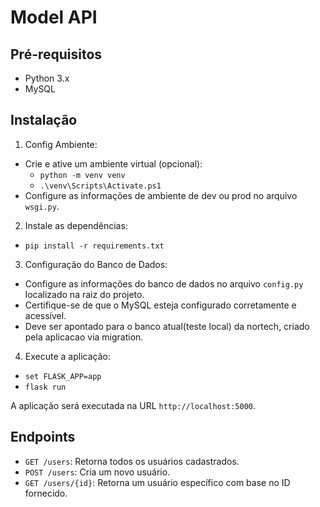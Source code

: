 # Model API

## Pré-requisitos

- Python 3.x
- MySQL

## Instalação
1. Config Ambiente:
  - Crie e ative um ambiente virtual (opcional):
    - `python -m venv venv`
    - `.\venv\Scripts\Activate.ps1`
  - Configure as informações de ambiente de dev ou prod no arquivo `wsgi.py`.

2. Instale as dependências:
  - `pip install -r requirements.txt`

3. Configuração do Banco de Dados:
  - Configure as informações do banco de dados no arquivo `config.py` localizado na raiz do projeto.
  - Certifique-se de que o MySQL esteja configurado corretamente e acessível.
  - Deve ser apontado para o banco atual(teste local) da nortech, criado pela aplicacao via migration.

4. Execute a aplicação:
  - `set FLASK_APP=app`
  - `flask run`

A aplicação será executada na URL `http://localhost:5000`.

## Endpoints

- `GET /users`: Retorna todos os usuários cadastrados.
- `POST /users`: Cria um novo usuário.
- `GET /users/{id}`: Retorna um usuário específico com base no ID fornecido.
